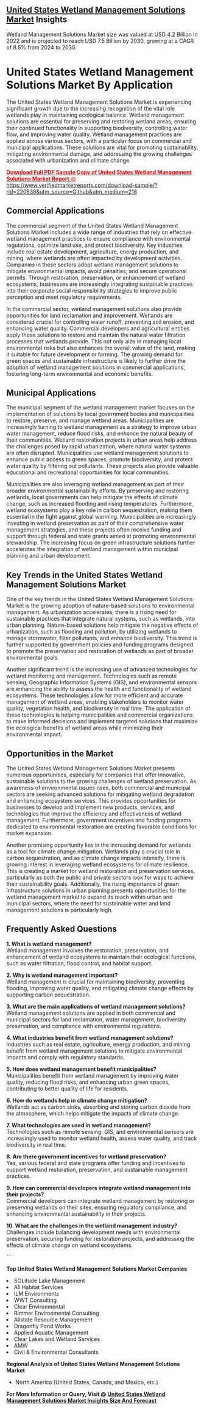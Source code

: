 <h2><a href="https://www.verifiedmarketreports.com/download-sample/?rid=220638&amp;utm_source=Github&amp;utm_medium=218" target="_blank">United States Wetland Management Solutions Market</a> Insights</h2><p>Wetland Management Solutions Market size was valued at USD 4.2 Billion in 2022 and is projected to reach USD 7.5 Billion by 2030, growing at a CAGR of 8.5% from 2024 to 2030.</p><p> <h1>United States Wetland Management Solutions Market By Application</h1> <p>The United States Wetland Management Solutions Market is experiencing significant growth due to the increasing recognition of the vital role wetlands play in maintaining ecological balance. Wetland management solutions are essential for preserving and restoring wetland areas, ensuring their continued functionality in supporting biodiversity, controlling water flow, and improving water quality. Wetland management practices are applied across various sectors, with a particular focus on commercial and municipal applications. These solutions are vital for promoting sustainability, mitigating environmental damage, and addressing the growing challenges associated with urbanization and climate change. <a href="#download-sample"><p><span class=""><span style="color: #ff0000;"><strong>Download Full PDF Sample Copy of United States Wetland Management Solutions Market Report</strong> @ </span><a href="https://www.verifiedmarketreports.com/download-sample/?rid=220638&amp;utm_source=Github&amp;utm_medium=218" target="_blank">https://www.verifiedmarketreports.com/download-sample/?rid=220638&amp;utm_source=Github&amp;utm_medium=218</a></span></p></a></p> <h2>Commercial Applications</h2> <p>The commercial segment of the United States Wetland Management Solutions Market includes a wide range of industries that rely on effective wetland management practices to ensure compliance with environmental regulations, optimize land use, and protect biodiversity. Key industries include real estate development, agriculture, energy production, and mining, where wetlands are often impacted by development activities. Companies in these sectors adopt wetland management solutions to mitigate environmental impacts, avoid penalties, and secure operational permits. Through restoration, preservation, or enhancement of wetland ecosystems, businesses are increasingly integrating sustainable practices into their corporate social responsibility strategies to improve public perception and meet regulatory requirements.</p> <p>In the commercial sector, wetland management solutions also provide opportunities for land reclamation and improvement. Wetlands are considered crucial for controlling water runoff, preventing soil erosion, and enhancing water quality. Commercial developers and agricultural entities apply these solutions to restore and maintain the natural water filtration processes that wetlands provide. This not only aids in managing local environmental risks but also enhances the overall value of the land, making it suitable for future development or farming. The growing demand for green spaces and sustainable infrastructure is likely to further drive the adoption of wetland management solutions in commercial applications, fostering long-term environmental and economic benefits.</p> <h2>Municipal Applications</h2> <p>The municipal segment of the wetland management market focuses on the implementation of solutions by local government bodies and municipalities to restore, preserve, and manage wetland areas. Municipalities are increasingly turning to wetland management as a strategy to improve urban water management, reduce flood risks, and enhance the natural beauty of their communities. Wetland restoration projects in urban areas help address the challenges posed by rapid urbanization, where natural water systems are often disrupted. Municipalities use wetland management solutions to enhance public access to green spaces, promote biodiversity, and protect water quality by filtering out pollutants. These projects also provide valuable educational and recreational opportunities for local communities.</p> <p>Municipalities are also leveraging wetland management as part of their broader environmental sustainability efforts. By preserving and restoring wetlands, local governments can help mitigate the effects of climate change, such as increased flooding and rising temperatures. Furthermore, wetland ecosystems play a key role in carbon sequestration, making them essential in the fight against global warming. Municipalities are increasingly investing in wetland preservation as part of their comprehensive water management strategies, and these projects often receive funding and support through federal and state grants aimed at promoting environmental stewardship. The increasing focus on green infrastructure solutions further accelerates the integration of wetland management within municipal planning and urban development.</p> <h2>Key Trends in the United States Wetland Management Solutions Market</h2> <p>One of the key trends in the United States Wetland Management Solutions Market is the growing adoption of nature-based solutions to environmental management. As urbanization accelerates, there is a rising need for sustainable practices that integrate natural systems, such as wetlands, into urban planning. Nature-based solutions help mitigate the negative effects of urbanization, such as flooding and pollution, by utilizing wetlands to manage stormwater, filter pollutants, and enhance biodiversity. This trend is further supported by government policies and funding programs designed to promote the preservation and restoration of wetlands as part of broader environmental goals.</p> <p>Another significant trend is the increasing use of advanced technologies for wetland monitoring and management. Technologies such as remote sensing, Geographic Information Systems (GIS), and environmental sensors are enhancing the ability to assess the health and functionality of wetland ecosystems. These technologies allow for more efficient and accurate management of wetland areas, enabling stakeholders to monitor water quality, vegetation health, and biodiversity in real time. The application of these technologies is helping municipalities and commercial organizations to make informed decisions and implement targeted solutions that maximize the ecological benefits of wetland areas while minimizing their environmental impact.</p> <h2>Opportunities in the Market</h2> <p>The United States Wetland Management Solutions Market presents numerous opportunities, especially for companies that offer innovative, sustainable solutions to the growing challenges of wetland preservation. As awareness of environmental issues rises, both commercial and municipal sectors are seeking advanced solutions for mitigating wetland degradation and enhancing ecosystem services. This provides opportunities for businesses to develop and implement new products, services, and technologies that improve the efficiency and effectiveness of wetland management. Furthermore, government incentives and funding programs dedicated to environmental restoration are creating favorable conditions for market expansion.</p> <p>Another promising opportunity lies in the increasing demand for wetlands as a tool for climate change mitigation. Wetlands play a crucial role in carbon sequestration, and as climate change impacts intensify, there is growing interest in leveraging wetland ecosystems for climate resilience. This is creating a market for wetland restoration and preservation services, particularly as both the public and private sectors look for ways to achieve their sustainability goals. Additionally, the rising importance of green infrastructure solutions in urban planning presents opportunities for the wetland management market to expand its reach within urban and municipal sectors, where the need for sustainable water and land management solutions is particularly high.</p> <h2>Frequently Asked Questions</h2> <p><strong>1. What is wetland management?</strong><br>Wetland management involves the restoration, preservation, and enhancement of wetland ecosystems to maintain their ecological functions, such as water filtration, flood control, and habitat support.</p> <p><strong>2. Why is wetland management important?</strong><br>Wetland management is crucial for maintaining biodiversity, preventing flooding, improving water quality, and mitigating climate change effects by supporting carbon sequestration.</p> <p><strong>3. What are the main applications of wetland management solutions?</strong><br>Wetland management solutions are applied in both commercial and municipal sectors for land reclamation, water management, biodiversity preservation, and compliance with environmental regulations.</p> <p><strong>4. What industries benefit from wetland management solutions?</strong><br>Industries such as real estate, agriculture, energy production, and mining benefit from wetland management solutions to mitigate environmental impacts and comply with regulatory standards.</p> <p><strong>5. How does wetland management benefit municipalities?</strong><br>Municipalities benefit from wetland management by improving water quality, reducing flood risks, and enhancing urban green spaces, contributing to better quality of life for residents.</p> <p><strong>6. How do wetlands help in climate change mitigation?</strong><br>Wetlands act as carbon sinks, absorbing and storing carbon dioxide from the atmosphere, which helps mitigate the impacts of climate change.</p> <p><strong>7. What technologies are used in wetland management?</strong><br>Technologies such as remote sensing, GIS, and environmental sensors are increasingly used to monitor wetland health, assess water quality, and track biodiversity in real time.</p> <p><strong>8. Are there government incentives for wetland preservation?</strong><br>Yes, various federal and state programs offer funding and incentives to support wetland restoration, preservation, and sustainable management practices.</p> <p><strong>9. How can commercial developers integrate wetland management into their projects?</strong><br>Commercial developers can integrate wetland management by restoring or preserving wetlands on their sites, ensuring regulatory compliance, and enhancing environmental sustainability in their projects.</p> <p><strong>10. What are the challenges in the wetland management industry?</strong><br>Challenges include balancing development needs with environmental preservation, securing funding for restoration projects, and addressing the effects of climate change on wetland ecosystems.</p> ```</p><p><strong>Top United States Wetland Management Solutions Market Companies</strong></p><div data-test-id=""><p><li>SOLitude Lake Management</li><li> All Habitat Services</li><li> ILM Environments</li><li> WWT Consulting</li><li> Clear Environmental</li><li> Rimmer Environmental Consulting</li><li> Allstate Resource Management</li><li> Dragonfly Pond Works</li><li> Applied Aquatic Management</li><li> Clear Lakes and Wetland Services</li><li> AMW</li><li> Civil & Environmental Consultants</li></p><div><strong>Regional Analysis of&nbsp;United States Wetland Management Solutions Market</strong></div><ul><li dir="ltr"><p dir="ltr">North America&nbsp;(United States, Canada, and Mexico, etc.)</p></li></ul><p><strong>For More Information or Query, Visit @&nbsp;</strong><strong><a href="https://www.verifiedmarketreports.com/product/wetland-management-solutions-market/?utm_source=Github&amp;utm_medium=218" target="_blank">United States Wetland Management Solutions Market Insights Size And Forecast</a></strong></p></div>
